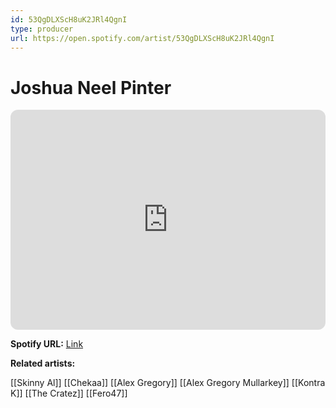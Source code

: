 ```yaml
---
id: 53QgDLXScH8uK2JRl4QgnI
type: producer
url: https://open.spotify.com/artist/53QgDLXScH8uK2JRl4QgnI
---
```

# Joshua Neel Pinter

<iframe style="border-radius:12px" src="https://open.spotify.com/embed/artist/53QgDLXScH8uK2JRl4QgnI" width="100%" height="352" frameBorder="0" allowfullscreen="" allow="autoplay; clipboard-write; encrypted-media; fullscreen; picture-in-picture" loading="lazy"></iframe>

**Spotify URL:** [Link](https://open.spotify.com/artist/53QgDLXScH8uK2JRl4QgnI)

**Related artists:**

[[Skinny Al]]
[[Chekaa]]
[[Alex Gregory]]
[[Alex Gregory Mullarkey]]
[[Kontra K]]
[[The Cratez]]
[[Fero47]]
